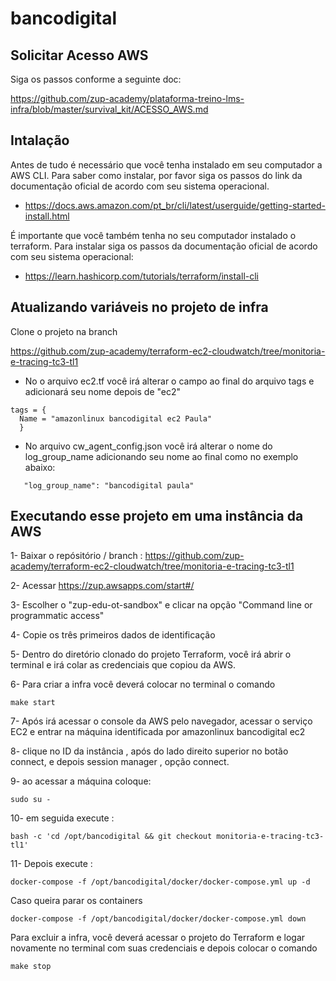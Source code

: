 # bancodigital

## Solicitar Acesso AWS

Siga os passos conforme a seguinte doc:

https://github.com/zup-academy/plataforma-treino-lms-infra/blob/master/survival_kit/ACESSO_AWS.md

## Intalação

Antes de tudo é necessário que você tenha instalado em seu computador a AWS CLI.
Para saber como instalar, por favor siga os passos do link da documentação oficial de acordo com seu sistema operacional.

- https://docs.aws.amazon.com/pt_br/cli/latest/userguide/getting-started-install.html

É importante que você também tenha no seu computador instalado o terraform.
Para instalar siga os passos da documentação oficial de acordo com seu sistema operacional:

- https://learn.hashicorp.com/tutorials/terraform/install-cli

## Atualizando variáveis no projeto de infra

Clone o projeto na branch  

https://github.com/zup-academy/terraform-ec2-cloudwatch/tree/monitoria-e-tracing-tc3-tl1

- No o arquivo ec2.tf você irá alterar o campo ao final do arquivo tags e adicionará seu nome depois de "ec2"

```text
tags = {
  Name = "amazonlinux bancodigital ec2 Paula"
  }
```

- No arquivo cw_agent_config.json você irá alterar o nome do log_group_name adicionando seu nome ao final como no exemplo abaixo:

```text
   "log_group_name": "bancodigital paula"
```

## Executando esse projeto em uma instância da AWS

1- Baixar o repósitório / branch : https://github.com/zup-academy/terraform-ec2-cloudwatch/tree/monitoria-e-tracing-tc3-tl1

2- Acessar https://zup.awsapps.com/start#/

3- Escolher o "zup-edu-ot-sandbox" e clicar na opção  "Command line or programmatic access"

4- Copie os três primeiros dados de identificação

5- Dentro do diretório clonado do projeto Terraform, você irá abrir o terminal e irá colar as credenciais que copiou da AWS.

6- Para criar a infra você deverá colocar no terminal o comando

    make start

7- Após irá acessar o console da AWS pelo navegador, acessar o serviço EC2 e entrar na máquina identificada por amazonlinux bancodigital ec2

8- clique no ID da instância , após do lado direito superior no botão connect, e depois session manager , opção connect.

9- ao acessar a máquina coloque:

    sudo su -

10- em seguida execute :

    bash -c 'cd /opt/bancodigital && git checkout monitoria-e-tracing-tc3-tl1'
11- Depois execute :

    docker-compose -f /opt/bancodigital/docker/docker-compose.yml up -d

Caso queira parar os containers

    docker-compose -f /opt/bancodigital/docker/docker-compose.yml down


Para excluir a infra, você deverá acessar o projeto do Terraform e logar novamente no terminal com suas credenciais e depois colocar o comando 
    
    make stop

